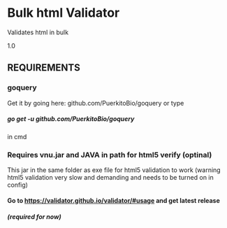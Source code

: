 # Bulk html Validator
Validates html in bulk

1.0

## REQUIREMENTS

### goquery
Get it by going here: github.com/PuerkitoBio/goquery or type
##### go get -u github.com/PuerkitoBio/goquery
in cmd

### Requires vnu.jar and JAVA in path for html5 verify (optinal)
This jar in the same folder as exe file for html5 validation to work (warning html5 validation very slow and demanding and needs to be turned on in config)
#### Go to https://validator.github.io/validator/#usage and get latest release
##### (required for now)
